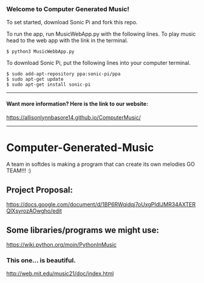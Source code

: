 
### Welcome to Computer Generated Music!

To set started, download Sonic Pi and fork this repo.

To run the app, run MusicWebApp.py with the following lines. To play music head to the web app with the link in the terminal.  
```
$ python3 MusicWebbApp.py
```
To download Sonic Pi, put the following lines into your computer terminal.
```
$ sudo add-apt-repository ppa:sonic-pi/ppa
$ sudo apt-get update
$ sudo apt-get install sonic-pi
```

***** 

#### Want more information? Here is the link to our website:
https://allisonlynnbasore14.github.io/ComputerMusic/

***** 

# Computer-Generated-Music
A team in softdes is making a program that can create its own melodies
GO TEAM!!! :)


## Project Proposal:
https://docs.google.com/document/d/1BP6RWqidqj7oUxgPIdlJMR34AXTERQlXsyrozAOwgho/edit


## Some libraries/programs we might use:
https://wiki.python.org/moin/PythonInMusic
### This one... is beautiful. 
http://web.mit.edu/music21/doc/index.html



